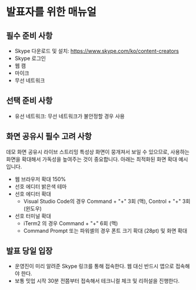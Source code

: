 # 발표자를 위한 매뉴얼 #

## 필수 준비 사항 ##

* Skype 다운로드 및 설치: https://www.skype.com/ko/content-creators
* Skype 로그인
* 웹 캠
* 마이크
* 무선 네트워크


## 선택 준비 사항 ##

* 유선 네트워크: 무선 네트워크가 불안정할 경우 사용


## 화면 공유시 필수 고려 사항 ##

데모 화면 공유시 라이브 스트리밍 특성상 화면이 뭉개져서 보일 수 있으므로, 사용하는 화면을 확대해서 가독성을 높여주는 것이 중요합니다. 아래는 최적화된 화면 확대 예시입니다.

* 웹 브라우저 확대 150%
* 선호 에디터 밝은색 테마
* 선호 에디터 확대
  * Visual Studio Code의 경우 Command + "+" 3회 (맥), Control + "+" 3회 (윈도우)
* 선호 터미널 확대
  * iTerm2 의 경우 Command + "+" 6회 (맥)
  * Command Prompt 또는 파워셸의 경우 폰트 크기 확대 (28pt) 및 화면 확대


## 발표 당일 입장 ##

* 운영진이 미리 알려준 Skype 링크를 통해 접속한다. 웹 대신 반드시 앱으로 접속해야 한다.
* 보통 밋업 시작 30분 전쯤부터 접속해서 테크니컬 체크 및 리허설을 진행한다.

